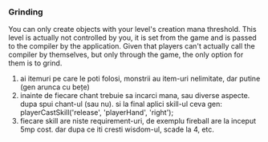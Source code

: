 ### Grinding 

You can only create objects with your level's creation mana threshold. This level is actually not controlled by you, it is set from the game and is passed to the compiler by the application. Given that players can't actually call the compiler by themselves, but only through the game, the only option for them is to grind.

1. ai itemuri pe care le poti folosi, monstrii au item-uri nelimitate, dar putine (gen arunca cu bețe)
2. inainte de fiecare chant trebuie sa incarci mana, sau diverse aspecte. dupa spui chant-ul (sau nu). si la final aplici skill-ul ceva gen:
playerCastSkill('release', 'playerHand', 'right');
3. fiecare skill are niste requirement-uri, de exemplu fireball are la inceput 5mp cost. dar dupa ce iti cresti wisdom-ul, scade la 4, etc.